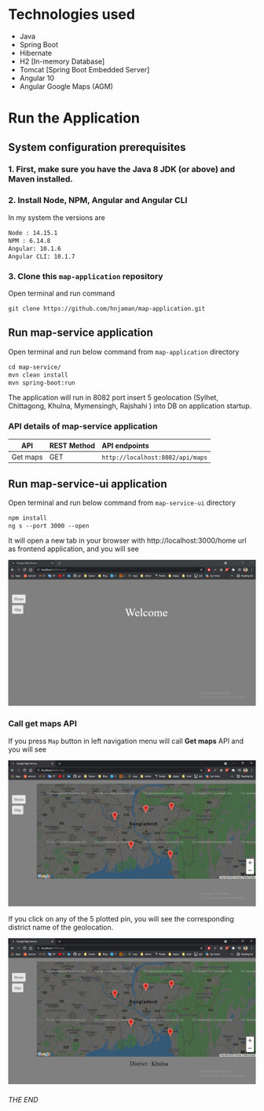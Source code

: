 # Technologies used
- Java
- Spring Boot 
- Hibernate
- H2 [In-memory Database]
- Tomcat [Spring Boot Embedded Server]
- Angular 10
- Angular Google Maps (AGM)

# Run the Application

## System configuration prerequisites

### 1. First, make sure you have the Java 8 JDK (or above) and Maven installed.

### 2. Install Node, NPM, Angular and Angular CLI
In my system the versions are
````   
Node : 14.15.1
NPM : 6.14.8
Angular: 10.1.6
Angular CLI: 10.1.7
````

### 3. Clone this ```map-application``` repository
Open terminal and run command
````
git clone https://github.com/hnjaman/map-application.git
````

## Run map-service application
Open terminal and run below command from ``map-application`` directory
````
cd map-service/
mvn clean install
mvn spring-boot:run
````

The application will run in 8082 port insert 5 geolocation (Sylhet, Chittagong, Khulna, Mymensingh, Rajshahi ) into DB 
on application startup.


### API details of map-service application

| API              | REST Method   | API endpoints                                |
|------------------|:--------------|:---------------------------------------------|
|Get maps          |GET            |``http://localhost:8082/api/maps``            |


## Run map-service-ui application
Open terminal and run below command from ``map-service-ui`` directory
````
npm install
ng s --port 3000 --open
````

It will open a new tab in your browser with http://localhost:3000/home url as frontend application, and you will see

![map home](readme-images/home.png)

### Call get maps API
If you press ``Map`` button in left navigation menu will call **Get maps** API and you will see   

![map](readme-images/map.png)

If you click on any of the 5 plotted pin, you will see the corresponding district name of the geolocation.

![file size](readme-images/khulna.PNG)


###### THE END